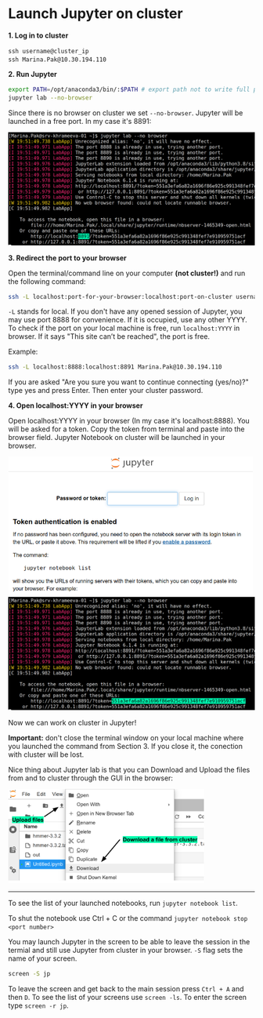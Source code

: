 # Launch Jupyter on cluster

**1. Log in to cluster**

`ssh username@cluster_ip` \
`ssh Marina.Pak@10.30.194.110`

**2. Run Jupyter**

```bash
export PATH=/opt/anaconda3/bin/:$PATH # export path not to write full path to jupyter
jupyter lab --no-browser
```

Since there is no browser on cluster we set `--no-browser`. Jupyter will be launched in a free port. In my case it's 8891: 

<img src='https://github.com/litvinanna/intro_to_prog/raw/main/command_line/port.png' width='700px'>

**3. Redirect the port to your browser**

Open the terminal/command line on your computer **(not cluster!)** and run the following command:

```bash
ssh -L localhost:port-for-your-browser:localhost:port-on-cluster username@10.30.194.110
```

`-L` stands for local. If you don't have any opened session of Jupyter, you may use port 8888 for convenience. If it is occupied, use any other YYYY. To check if the port on your local machine is free,  run `localhost:YYYY` in browser. If it says "This site can’t be reached", the port is free.

Example:

```bash
ssh -L localhost:8888:localhost:8891 Marina.Pak@10.30.194.110
```

If you are asked "Are you sure you want to continue connecting (yes/no)?" type yes and press Enter. Then enter your cluster password.

**4. Open localhost:YYYY in your browser**

Open localhost:YYYY in your browser (In my case it's localhost:8888). You will be asked for a token. Copy the token from terminal and paste into the browser field. Jupyter Notebook on cluster will be launched in your browser.

<img src='https://github.com/litvinanna/intro_to_prog/raw/main/command_line/paste_token.png' width='500px'>
<img src='https://github.com/litvinanna/intro_to_prog/raw/main/command_line/token.png' width='700px'>

Now we can work on cluster in Jupyter!

**Important:** don't close the terminal window on your local machine where you launched the command from Section 3. If you close it, the conection with cluster will be lost.

Nice thing about Jupyter lab is that you can Download and Upload the files from and to cluster through the GUI in the browser:

<img src='https://github.com/litvinanna/intro_to_prog/raw/main/command_line/upload_download.png' width='400px'>

<hr>

To see the list of your launched notebooks, run `jupyter notebook list`.

To shut the notebook use Ctrl + C or the command `jupyter notebook stop <port number>`

You may launch Jupyter in the screen to be able to leave the session in the termial and still use Jupyter from cluster in your browser. `-S` flag sets the name of your screen.

```bash
screen -S jp
```

To leave the screen and get back to the main session press `Ctrl + A` and then `D`. To see the list of your screens use `screen -ls`. To enter the screen type `screen -r jp`.
